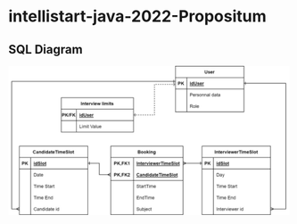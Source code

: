 # intellistart-java-2022-Propositum

## SQL Diagram
![diagram](https://github.com/Wectro20/intellistart-java-2022-propositum/blob/AddingSQLDiagram/media/SQL_Diagram.jpg)
